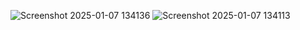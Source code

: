 ![Screenshot 2025-01-07 134136](https://github.com/user-attachments/assets/b6e52752-f720-4c43-8964-afb387218eb9)
![Screenshot 2025-01-07 134113](https://github.com/user-attachments/assets/c698eb79-2271-4c91-a5f3-4698d4fe6fdd)
